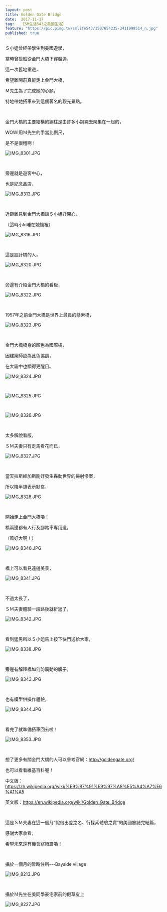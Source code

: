 ```yaml
---
layout: post
title: Golden Gate Bridge
date:  2017-11-17
tag:   【SM生活543之美國生活】
feature: "https://pic.pimg.tw/smlife543/1507654235-3411998514_n.jpg"
published: true 
---
```

<p>Ｓ小姐曾經帶學生到美國遊學，</p>

<p>當時曾搭船從金門大橋下穿越過，</p>

<p>這一次舊地重遊，</p>

<p>希望離開前真能走上金門大橋，</p>

<p>Ｍ先生為了完成她的心願，</p>

<p>特地帶她搭車來到這個著名的觀光景點。</p>

<p>&nbsp;</p>

<p>金門大橋的主要結構的鋼柱是由許多小鋼繩去聚集在一起的，</p>

<p>WOW!用Ｍ先生的手當比例尺，</p>

<p>是不是很粗啊！</p>

<p><img alt="IMG_8301.JPG" src="https://pic.pimg.tw/smlife543/1507654235-3411998514_n.jpg" title="IMG_8301.JPG"></p>

<p>&nbsp;</p>

<p>旁邊就是遊客中心，</p>

<p>也是紀念品店，</p>

<p><img alt="IMG_8313.JPG" src="https://pic.pimg.tw/smlife543/1507654370-1098506244_n.jpg" title="IMG_8313.JPG"></p>

<p>&nbsp;</p>

<p>近距離見到金門大橋讓Ｓ小姐好開心，</p>

<p>（這時小In睡在她懷裡）</p>

<p><img alt="IMG_8316.JPG" src="https://pic.pimg.tw/smlife543/1507654390-2043664997_n.jpg" title="IMG_8316.JPG"></p>

<p>&nbsp;</p>

<p>這是設計橋的人，</p>

<p><img alt="IMG_8320.JPG" src="https://pic.pimg.tw/smlife543/1507654431-3616272549_n.jpg" title="IMG_8320.JPG"></p>

<p>&nbsp;</p>

<p>旁邊有介紹金門大橋的看板，</p>

<p><img alt="IMG_8322.JPG" src="https://pic.pimg.tw/smlife543/1507654558-490336513_n.jpg" title="IMG_8322.JPG"></p>

<p>&nbsp;</p>

<p>1957年之前金門大橋是世界上最長的懸索橋，</p>

<p><img alt="IMG_8323.JPG" src="https://pic.pimg.tw/smlife543/1507654600-3731520736_n.jpg" title="IMG_8323.JPG"></p>

<p>&nbsp;</p>

<p>金門大橋橋身的顏色為國際橘，</p>

<p>因建築師認為此色協調，</p>

<p>在大霧中也顯得更醒目。</p>

<p><img alt="IMG_8324.JPG" src="https://pic.pimg.tw/smlife543/1507654645-239699865_n.jpg" title="IMG_8324.JPG"></p>

<p>&nbsp;</p>

<p><img alt="IMG_8325.JPG" src="https://pic.pimg.tw/smlife543/1507654698-679748336_n.jpg" title="IMG_8325.JPG"></p>

<p>&nbsp;</p>

<p><img alt="IMG_8326.JPG" src="https://pic.pimg.tw/smlife543/1507654757-3510001386_n.jpg" title="IMG_8326.JPG"></p>

<p>&nbsp;</p>

<p>太多解說看版，</p>

<p>ＳＭ夫妻只有走馬看花而已，</p>

<p><img alt="IMG_8327.JPG" src="https://pic.pimg.tw/smlife543/1507654804-3439558450_n.jpg" title="IMG_8327.JPG"></p>

<p>&nbsp;</p>

<p>當天拉斯維加斯剛好發生轟動世界的掃射慘案，</p>

<p>所以降半旗表示默哀，</p>

<p><img alt="IMG_8328.JPG" src="https://pic.pimg.tw/smlife543/1507654838-450604805_n.jpg" title="IMG_8328.JPG"></p>

<p>&nbsp;</p>

<p>開始走上金門大橋嚕！</p>

<p>橋兩邊都有人行及腳踏車專用道，</p>

<p>（風好大啊！）</p>

<p><img alt="IMG_8340.JPG" src="https://pic.pimg.tw/smlife543/1507654951-4178356139_n.jpg" title="IMG_8340.JPG"></p>

<p>&nbsp;</p>

<p>橋上可以看見遠邊美景，</p>

<p><img alt="IMG_8341.JPG" src="https://pic.pimg.tw/smlife543/1507654989-3686076025_n.jpg" title="IMG_8341.JPG"></p>

<p>&nbsp;</p>

<p>不過太長了，</p>

<p>ＳＭ夫妻體驗一段路後就折返了，</p>

<p><img alt="IMG_8342.JPG" src="https://pic.pimg.tw/smlife543/1507655024-3775411149_n.jpg" title="IMG_8342.JPG"></p>

<p>&nbsp;</p>

<p>看到猛男所以Ｓ小姐馬上按下快門送給大家，</p>

<p><img alt="IMG_8338.JPG" src="https://pic.pimg.tw/smlife543/1507655072-2884295928_n.jpg" title="IMG_8338.JPG"></p>

<p>&nbsp;</p>

<p>旁邊有解釋橋如何防震動的牌子，</p>

<p><img alt="IMG_8343.JPG" src="https://pic.pimg.tw/smlife543/1507655130-2122372343_n.jpg" title="IMG_8343.JPG"></p>

<p>&nbsp;</p>

<p>也有模型供操作體驗，</p>

<p><img alt="IMG_8344.JPG" src="https://pic.pimg.tw/smlife543/1507655177-3948448481_n.jpg" title="IMG_8344.JPG"></p>

<p>&nbsp;</p>

<p>看完了就準備搭車回去啦！</p>

<p><img alt="IMG_8353.JPG" src="https://pic.pimg.tw/smlife543/1507655374-2801784810_n.jpg" title="IMG_8353.JPG"></p>

<p>&nbsp;</p>

<p>想了更多有關金門大橋的人可以參考官網：<a href="http://goldengate.org/">http://goldengate.org/</a></p>

<p>也可以看看維基百科喔！</p>

<p>中文版：<a href="https://zh.wikipedia.org/wiki/%E9%87%91%E9%97%A8%E5%A4%A7%E6%A1%A5">https://zh.wikipedia.org/wiki/%E9%87%91%E9%97%A8%E5%A4%A7%E6%A1%A5</a></p>

<p>英文版：<a href="https://en.wikipedia.org/wiki/Golden_Gate_Bridge">https://en.wikipedia.org/wiki/Golden_Gate_Bridge</a></p>

<p>&nbsp;</p>

<p>這是ＳＭ夫妻在這一個月“假借出差之名、行探索體驗之實”的美國旅誌完結篇，</p>

<p>感謝大家收看，</p>

<p>希望未來還有機會寫續篇嚕！</p>

<p>&nbsp;</p>

<p>攝於一個月的暫時住所---Bayside village</p>

<p><img alt="IMG_8213.JPG" src="https://pic.pimg.tw/smlife543/1510938574-2280384114_n.jpg" title="IMG_8213.JPG"></p>

<p>&nbsp;</p>

<p>攝於Ｍ先生在美同學豪宅家前的假草皮上</p>

<p><img alt="IMG_8227.JPG" src="https://pic.pimg.tw/smlife543/1510938588-3804631629_n.jpg" title="IMG_8227.JPG"></p>

<p>&nbsp;</p>

